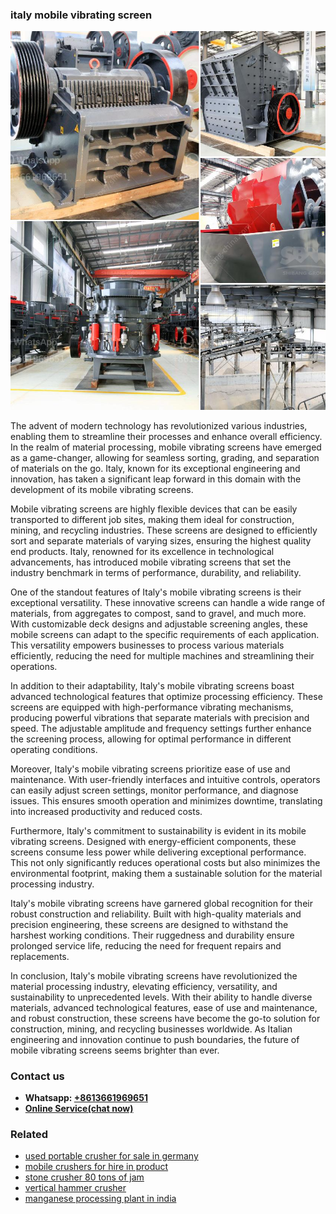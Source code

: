 <h3>italy mobile vibrating screen</h3><img src='1706773287.jpg' alt=''><p>The advent of modern technology has revolutionized various industries, enabling them to streamline their processes and enhance overall efficiency. In the realm of material processing, mobile vibrating screens have emerged as a game-changer, allowing for seamless sorting, grading, and separation of materials on the go. Italy, known for its exceptional engineering and innovation, has taken a significant leap forward in this domain with the development of its mobile vibrating screens.</p><p>Mobile vibrating screens are highly flexible devices that can be easily transported to different job sites, making them ideal for construction, mining, and recycling industries. These screens are designed to efficiently sort and separate materials of varying sizes, ensuring the highest quality end products. Italy, renowned for its excellence in technological advancements, has introduced mobile vibrating screens that set the industry benchmark in terms of performance, durability, and reliability.</p><p>One of the standout features of Italy's mobile vibrating screens is their exceptional versatility. These innovative screens can handle a wide range of materials, from aggregates to compost, sand to gravel, and much more. With customizable deck designs and adjustable screening angles, these mobile screens can adapt to the specific requirements of each application. This versatility empowers businesses to process various materials efficiently, reducing the need for multiple machines and streamlining their operations.</p><p>In addition to their adaptability, Italy's mobile vibrating screens boast advanced technological features that optimize processing efficiency. These screens are equipped with high-performance vibrating mechanisms, producing powerful vibrations that separate materials with precision and speed. The adjustable amplitude and frequency settings further enhance the screening process, allowing for optimal performance in different operating conditions.</p><p>Moreover, Italy's mobile vibrating screens prioritize ease of use and maintenance. With user-friendly interfaces and intuitive controls, operators can easily adjust screen settings, monitor performance, and diagnose issues. This ensures smooth operation and minimizes downtime, translating into increased productivity and reduced costs.</p><p>Furthermore, Italy's commitment to sustainability is evident in its mobile vibrating screens. Designed with energy-efficient components, these screens consume less power while delivering exceptional performance. This not only significantly reduces operational costs but also minimizes the environmental footprint, making them a sustainable solution for the material processing industry.</p><p>Italy's mobile vibrating screens have garnered global recognition for their robust construction and reliability. Built with high-quality materials and precision engineering, these screens are designed to withstand the harshest working conditions. Their ruggedness and durability ensure prolonged service life, reducing the need for frequent repairs and replacements.</p><p>In conclusion, Italy's mobile vibrating screens have revolutionized the material processing industry, elevating efficiency, versatility, and sustainability to unprecedented levels. With their ability to handle diverse materials, advanced technological features, ease of use and maintenance, and robust construction, these screens have become the go-to solution for construction, mining, and recycling businesses worldwide. As Italian engineering and innovation continue to push boundaries, the future of mobile vibrating screens seems brighter than ever.</p><h3>Contact us</h3><ul><li><strong>Whatsapp:&nbsp;<a href="https://wa.me/8613661969651">+8613661969651</a></strong></li><li><a href="https://swt.shibang-china.com/?git&amp;zhl&amp;italy mobile vibrating screen"><strong>Online Service(chat now)</strong></a></li></ul><h3>Related</h3><ul><li><a href='used portable crusher for sale in germany.md'>used portable crusher for sale in germany</a></li><li><a href='mobile crushers for hire in product.md'>mobile crushers for hire in product</a></li><li><a href='stone crusher 80 tons of jam.md'>stone crusher 80 tons of jam</a></li><li><a href='vertical hammer crusher.md'>vertical hammer crusher</a></li><li><a href='manganese processing plant in india.md'>manganese processing plant in india</a></li></ul>